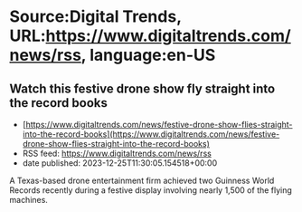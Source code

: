 # Source:Digital Trends, URL:https://www.digitaltrends.com/news/rss, language:en-US

## Watch this festive drone show fly straight into the record books
 - [https://www.digitaltrends.com/news/festive-drone-show-flies-straight-into-the-record-books](https://www.digitaltrends.com/news/festive-drone-show-flies-straight-into-the-record-books)
 - RSS feed: https://www.digitaltrends.com/news/rss
 - date published: 2023-12-25T11:30:05.154518+00:00

A Texas-based drone entertainment firm achieved two Guinness World Records recently during a festive display involving nearly 1,500 of the flying machines.

